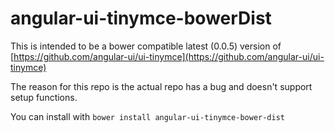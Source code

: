 angular-ui-tinymce-bowerDist
=========================

This is intended to be a bower compatible latest (0.0.5) version of [https://github.com/angular-ui/ui-tinymce](https://github.com/angular-ui/ui-tinymce)

The reason for this repo is the actual repo has a bug and doesn't support setup functions.

You can install with `bower install angular-ui-tinymce-bower-dist`
